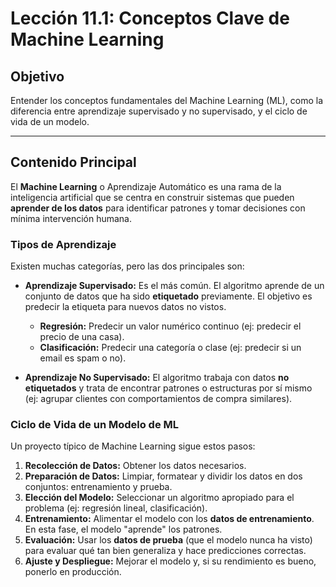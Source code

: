 # Lección 11.1: Conceptos Clave de Machine Learning

## Objetivo

Entender los conceptos fundamentales del Machine Learning (ML), como la diferencia entre aprendizaje supervisado y no supervisado, y el ciclo de vida de un modelo.

---

## Contenido Principal

El **Machine Learning** o Aprendizaje Automático es una rama de la inteligencia artificial que se centra en construir sistemas que pueden **aprender de los datos** para identificar patrones y tomar decisiones con mínima intervención humana.

### Tipos de Aprendizaje

Existen muchas categorías, pero las dos principales son:

* **Aprendizaje Supervisado:** Es el más común. El algoritmo aprende de un conjunto de datos que ha sido **etiquetado** previamente. El objetivo es predecir la etiqueta para nuevos datos no vistos.
  * **Regresión:** Predecir un valor numérico continuo (ej: predecir el precio de una casa).
  * **Clasificación:** Predecir una categoría o clase (ej: predecir si un email es spam o no).

* **Aprendizaje No Supervisado:** El algoritmo trabaja con datos **no etiquetados** y trata de encontrar patrones o estructuras por sí mismo (ej: agrupar clientes con comportamientos de compra similares).

### Ciclo de Vida de un Modelo de ML

Un proyecto típico de Machine Learning sigue estos pasos:

1. **Recolección de Datos:** Obtener los datos necesarios.
2. **Preparación de Datos:** Limpiar, formatear y dividir los datos en dos conjuntos: entrenamiento y prueba.
3. **Elección del Modelo:** Seleccionar un algoritmo apropiado para el problema (ej: regresión lineal, clasificación).
4. **Entrenamiento:** Alimentar el modelo con los **datos de entrenamiento**. En esta fase, el modelo "aprende" los patrones.
5. **Evaluación:** Usar los **datos de prueba** (que el modelo nunca ha visto) para evaluar qué tan bien generaliza y hace predicciones correctas.
6. **Ajuste y Despliegue:** Mejorar el modelo y, si su rendimiento es bueno, ponerlo en producción.
